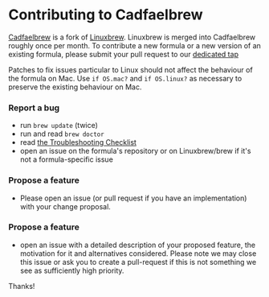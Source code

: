 # Contributing to Cadfaelbrew
[Cadfaelbrew](https://github.com/SuperNEMO-DBD/brew) is a fork of [Linuxbrew](https://github.com/Linuxbrew/brew). Linuxbrew is merged into Cadfaelbrew roughly once per month. To contribute a new formula or a new version of an existing formula, please submit your pull request to our [dedicated tap](https://github.com/SuperNEMO-DBD/homebrew-cadfael)

Patches to fix issues particular to Linux should not affect the behaviour of the formula on Mac. Use `if OS.mac?` and `if OS.linux?` as necessary to preserve the existing behaviour on Mac.

### Report a bug

* run `brew update` (twice)
* run and read `brew doctor`
* read [the Troubleshooting Checklist](https://github.com/SuperNEMO-DBD/brew/blob/master/share/doc/homebrew/Troubleshooting.md#troubleshooting)
* open an issue on the formula's repository or on Linuxbrew/brew if it's not a formula-specific issue

### Propose a feature

* Please open an issue (or pull request if you have an implementation) with your change proposal.

### Propose a feature

* open an issue with a detailed description of your proposed feature, the motivation for it and alternatives considered. Please note we may close this issue or ask you to create a pull-request if this is not something we see as sufficiently high priority.

Thanks!
